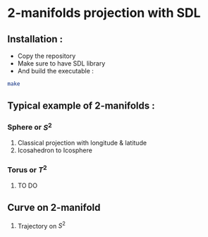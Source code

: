 # 2-manifolds projection with SDL

## Installation :
- Copy the repository
- Make sure to have SDL library
- And build the executable :
```bash
make
```

## Typical example of 2-manifolds :
### Sphere or $S^2$
1. Classical projection with longitude & latitude
2. Icosahedron to Icosphere

### Torus or $T^2$
1. TO DO

## Curve on 2-manifold
1. Trajectory on $S^2$
